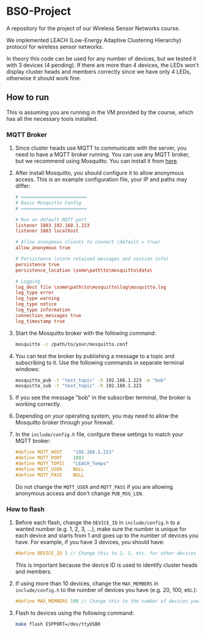 # BSO-Project
A repository for the project of our Wireless Sensor Networks course.

We implemented LEACH (Low-Energy Adaptive Clustering Hierarchy) protocol for wireless sensor networks.

In theory this code can be used for any number of devices, but we tested it with 3 devices (4 pending). If there are more than 4 devices, the LEDs won't display cluster heads and members correctly since we have only 4 LEDs, otherwise it should work fine.

## How to run

This is assuming you are running in the VM provided by the course, which has all the necessary tools installed.

### MQTT Broker
1. Since cluster heads use MQTT to communicate with the server, you need to have a MQTT broker running. You can use any MQTT broker, but we recommend using Mosquitto. You can install it from [here](https://mosquitto.org/download/).

2. After install Mosquitto, you should configure it to allow anonymous access. This is an example configuration file, your IP and paths may differ:
    ```conf
    # ========================
    # Basic Mosquitto Config
    # ========================

    # Run on default MQTT port
    listener 1883 192.168.1.223
    listener 1883 localhost

    # Allow anonymous clients to connect (default = true)
    allow_anonymous true

    # Persistence (store retained messages and session info)
    persistence true
    persistence_location \some\path\to\mosquitto\data\

    # Logging
    log_dest file \some\path\to\mosquitto\log\mosquitto.log
    log_type error
    log_type warning
    log_type notice
    log_type information
    connection_messages true
    log_timestamp true
    ```

3. Start the Mosquitto broker with the following command:
    ```bash
    mosquitto -c /path/to/your/mosquitto.conf
    ```

4. You can test the broker by publishing a message to a topic and subscribing to it. Use the following commands in separate terminal windows:
    ```bash
    mosquitto_pub -t "test_topic" -h 192.168.1.223 -m "bob"
    mosquitto_sub -t "test_topic" -h 192.168.1.223
    ```

5. If you see the message "bob" in the subscriber terminal, the broker is working correctly.

6. Depending on your operating system, you may need to allow the Mosquitto broker through your firewall.

7. In the `include/config.h` file,  confgure these settings to match your MQTT broker:
   ```c
   #define MQTT_HOST	"192.168.1.223"
   #define MQTT_PORT	1883
   #define MQTT_TOPIC	"LEACH_Temps"
   #define MQTT_USER	NULL
   #define MQTT_PASS	NULL
   ```
   Do not change the `MQTT_USER` and `MQTT_PASS` if you are allowing anonymous access and don't change `PUB_MSG_LEN`.
   

### How to flash
1. Before each flash, change the `DEVICE_ID` in `include/config.h` to a wanted number (e.g. 1, 2, 3, ...), make sure the number is unique for each device and starts from 1 and goes up to the number of devices you have. For example, if you have 3 devices, you should have:
   ```c
   #define DEVICE_ID 1 // Change this to 2, 3, etc. for other devices
   ```
   This is important because the device ID is used to identify cluster heads and members.

2. If using more than 10 devices, change the `MAX_MEMBERS` in `include/config.h` to the number of devices you have (e.g. 20, 100, etc.):
   ```c
   #define MAX_MEMBERS 100 // Change this to the number of devices you have
   ```
2. Flash to devices using the following command:
   ```bash
   make flash ESPPORT=/dev/ttyUSB0
   ```